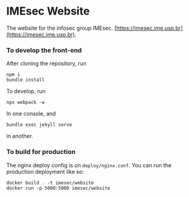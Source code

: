 # IMEsec Website

The website for the infosec group IMEsec. [https://imesec.ime.usp.br](https://imesec.ime.usp.br).

### To develop the front-end

After cloning the repository, run
```
npm i
bundle install
```

To develop, run
```
npx webpack -w
```
In one console, and
```
bundle exec jekyll serve
```
in another.

### To build for production

The nginx deploy config is on `deploy/nginx.conf`.
You can run the production deployment like so:

```
docker build . -t imesec/website
docker run -p 5000:5000 imesec/website
```